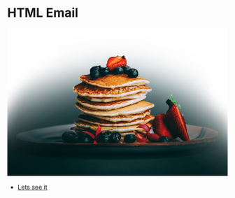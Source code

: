 # HTML Email


![alt text](./images/Hero.jpg) 


* [Lets see it](https://stephenamaya.github.io/HTML-Email/)
